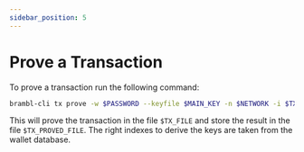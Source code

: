 ```yaml
---
sidebar_position: 5
---
```


# Prove a Transaction

To prove a transaction run the following command:

```bash
brambl-cli tx prove -w $PASSWORD --keyfile $MAIN_KEY -n $NETWORK -i $TX_FILE -o $TX_PROVED_FILE --walletdb $WALLET
```

This will prove the transaction in the file `$TX_FILE` and store the result in the file `$TX_PROVED_FILE`. The right indexes to derive the keys are taken from the wallet database.
